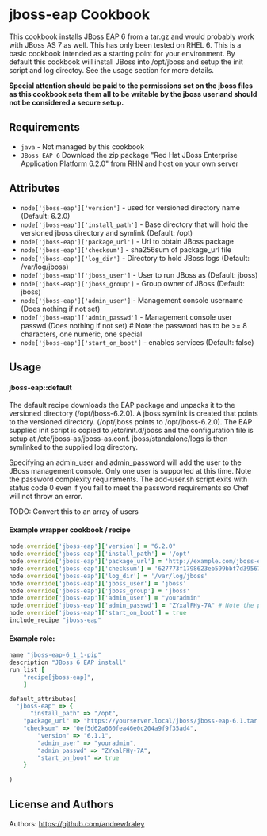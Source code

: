 jboss-eap Cookbook
==================

This cookbook installs JBoss EAP 6 from a tar.gz and would probably work with JBoss AS 7 as well.  This has only been tested on RHEL 6.  This is a basic cookbook intended as a starting point for your environment.  By default this cookbook will install JBoss into /opt/jboss and setup the init script and log directoy. See the usage section for more details.

**Special attention should be paid to the permissions set on the jboss files as this cookbook sets them all to be writable by the jboss user and should not be considered a secure setup.**

Requirements
------------
- `java` - Not managed by this cookbook
- `JBoss EAP 6` Download the zip package "Red Hat JBoss Enterprise Application Platform 6.2.0" from [RHN](https://access.redhat.com/jbossnetwork/restricted/listSoftware.html?downloadType=distributions&product=appplatform&version=6.1.1) and host on your own server

Attributes
----------
* `node['jboss-eap']['version']` - used for versioned directory name (Default: 6.2.0)
* `node['jboss-eap']['install_path']` - Base directory that will hold the versioned jboss directory and symlink (Default: /opt)
* `node['jboss-eap']['package_url']` - Url to obtain JBoss package
* `node['jboss-eap']['checksum']` - sha256sum of package_url file
* `node['jboss-eap']['log_dir']` - Directory to hold JBoss logs (Default: /var/log/jboss)
* `node['jboss-eap']['jboss_user']` - User to run JBoss as (Default: jboss)
* `node['jboss-eap']['jboss_group']` - Group owner of JBoss (Default: jboss)
* `node['jboss-eap']['admin_user']` - Management console username (Does nothing if not set)
* `node['jboss-eap']['admin_passwd']` - Management console user passwd (Does nothing if not set) # Note the password has to be >= 8 characters, one numeric, one special
* `node['jboss-eap']['start_on_boot']` - enables services (Default: false)

Usage
-----
#### jboss-eap::default
The default recipe downloads the EAP package and unpacks it to the versioned directory (/opt/jboss-6.2.0).  A jboss symlink is created that points to the versioned directory. (/opt/jboss points to /opt/jboss-6.2.0).  The EAP supplied init script is copied to /etc/init.d/jboss and the configuration file is setup at /etc/jboss-as/jboss-as.conf.  jboss/standalone/logs is then symlinked to the supplied log directory.

Specifying an admin_user and admin_password will add the user to the JBoss management console.  Only one user is supported at this time.  Note the password complexity requirements.  The add-user.sh script exits with status code 0 even if you fail to meet the password requirements so Chef will not throw an error.  

TODO: Convert this to an array of users

#### Example wrapper cookbook / recipe
```ruby
node.override['jboss-eap']['version'] = "6.2.0"
node.override['jboss-eap']['install_path'] = '/opt'
node.override['jboss-eap']['package_url'] = 'http://example.com/jboss-eap-6.2.0.zip'
node.override['jboss-eap']['checksum'] = '627773f1798623eb599bbf7d39567f60941a706dc971c17f5232ffad028bc6f4'
node.override['jboss-eap']['log_dir'] = '/var/log/jboss'
node.override['jboss-eap']['jboss_user'] = 'jboss'
node.override['jboss-eap']['jboss_group'] = 'jboss'
node.override['jboss-eap']['admin_user'] = "youradmin"
node.override['jboss-eap']['admin_passwd'] = "ZYxalFHy-7A" # Note the password has to be >= 8 characters, one numeric, one special
node.override['jboss-eap']['start_on_boot'] = true
include_recipe "jboss-eap"

```

#### Example role: 

```ruby
name "jboss-eap-6_1_1-pip"
description "JBoss 6 EAP install"
run_list [
    "recipe[jboss-eap]",
    ]

default_attributes(
  "jboss-eap" => {
      "install_path" => "/opt",
    "package_url" => "https://yourserver.local/jboss/jboss-eap-6.1.tar.gz",
    "checksum" => "0ef5d62a660fea46e0c204a9f9f35ad4",
        "version" => "6.1.1",
        "admin_user" => "youradmin",
        "admin_passwd" => "ZYxalFHy-7A",
        "start_on_boot" => true
    }
  
)
```



License and Authors
-------------------
Authors: https://github.com/andrewfraley
